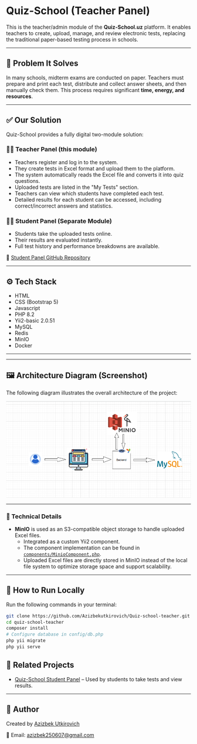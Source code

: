 # Quiz-School (Teacher Panel)

This is the teacher/admin module of the **Quiz-School.uz** platform. It enables teachers to create, upload, manage, and review electronic tests, replacing the traditional paper-based testing process in schools.

---

## 🧩 Problem It Solves

In many schools, midterm exams are conducted on paper. Teachers must prepare and print each test, distribute and collect answer sheets, and then manually check them. This process requires significant **time, energy, and resources**.

---

## ✅ Our Solution

Quiz-School provides a fully digital two-module solution:

### 👨‍🏫 Teacher Panel (this module)
- Teachers register and log in to the system.
- They create tests in Excel format and upload them to the platform.
- The system automatically reads the Excel file and converts it into quiz questions.
- Uploaded tests are listed in the "My Tests" section.
- Teachers can view which students have completed each test.
- Detailed results for each student can be accessed, including correct/incorrect answers and statistics.

### 🧑‍🎓 Student Panel (Separate Module)
- Students take the uploaded tests online.
- Their results are evaluated instantly.
- Full test history and performance breakdowns are available.

🔗 [Student Panel GitHub Repository](https://github.com/Azizbekutkirovich/Quiz-school)

---

## ⚙️ Tech Stack

- HTML
- CSS (Bootstrap 5)
- Javascript
- PHP 8.2
- Yii2-basic 2.0.51
- MySQL
- Redis
- MinIO
- Docker

---

---

## 🖼️ Architecture Diagram (Screenshot)

The following diagram illustrates the overall architecture of the project:

![Architecture Diagram](web/images/architecture.png)

---

### 🔧 Technical Details

- **MinIO** is used as an S3-compatible object storage to handle uploaded Excel files.
  - Integrated as a custom Yii2 component.
  - The component implementation can be found in [`components/MinioComponent.php`](https://github.com/Azizbekutkirovich/Quiz-school-teacher/blob/main/components/MinioComponent.php).
  - Uploaded Excel files are directly stored in MinIO instead of the local file system to optimize storage space and support scalability.

---

## 🚀 How to Run Locally

Run the following commands in your terminal:

```bash
git clone https://github.com/Azizbekutkirovich/Quiz-school-teacher.git
cd quiz-school-teacher
composer install
# Configure database in config/db.php
php yii migrate
php yii serve

```

## 📁 Related Projects

- [Quiz-School Student Panel](https://github.com/Azizbekutkirovich/Quiz-school) – Used by students to take tests and view results.

---

## 👤 Author

Created by [Azizbek Utkirovich](https://github.com/Azizbekutkirovich)

📧 Email: azizbek250607@gmail.com